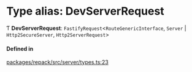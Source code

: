 # Type alias: DevServerRequest

Ƭ **DevServerRequest**: `FastifyRequest`<`RouteGenericInterface`, `Server` \| `Http2SecureServer`, `Http2ServerRequest`\>

#### Defined in

[packages/repack/src/server/types.ts:23](https://github.com/callstack/repack/blob/a78f6b9/packages/repack/src/server/types.ts#L23)
